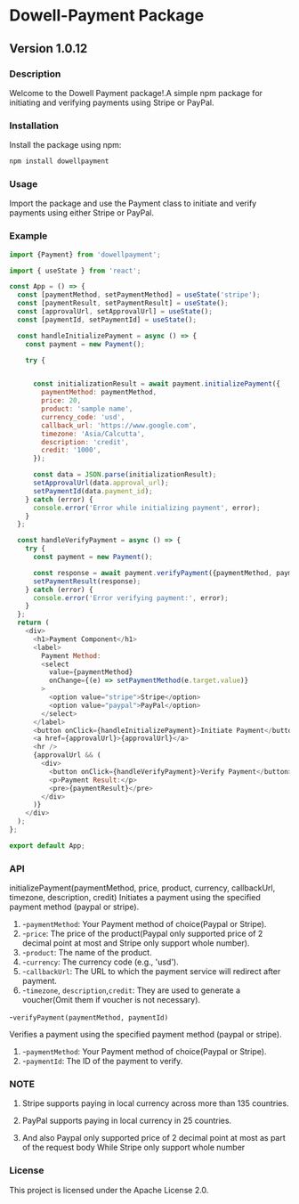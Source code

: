 # Dowell-Payment Package

## Version 1.0.12

### Description

Welcome to the Dowell Payment package!.A simple npm package for initiating and verifying payments using Stripe or PayPal.

### Installation

Install the package using npm:

```bash
npm install dowellpayment
```

### Usage

Import the package and use the Payment class to initiate and verify payments using either Stripe or PayPal.

### Example

```javascript
import {Payment} from 'dowellpayment';

import { useState } from 'react';

const App = () => {
  const [paymentMethod, setPaymentMethod] = useState('stripe');
  const [paymentResult, setPaymentResult] = useState();
  const [approvalUrl, setApprovalUrl] = useState();
  const [paymentId, setPaymentId] = useState();

  const handleInitializePayment = async () => {
    const payment = new Payment();

    try {


      const initializationResult = await payment.initializePayment({
        paymentMethod: paymentMethod,
        price: 20,
        product: 'sample name',
        currency_code: 'usd',
        callback_url: 'https://www.google.com',
        timezone: 'Asia/Calcutta',
        description: 'credit',
        credit: '1000',
      });

      const data = JSON.parse(initializationResult);
      setApprovalUrl(data.approval_url);
      setPaymentId(data.payment_id);
    } catch (error) {
      console.error('Error while initializing payment', error);
    }
  };

  const handleVerifyPayment = async () => {
    try {
      const payment = new Payment();

      const response = await payment.verifyPayment({paymentMethod, paymentId});
      setPaymentResult(response);
    } catch (error) {
      console.error('Error verifying payment:', error);
    }
  };
  return (
    <div>
      <h1>Payment Component</h1>
      <label>
        Payment Method:
        <select
          value={paymentMethod}
          onChange={(e) => setPaymentMethod(e.target.value)}
        >
          <option value="stripe">Stripe</option>
          <option value="paypal">PayPal</option>
        </select>
      </label>
      <button onClick={handleInitializePayment}>Initiate Payment</button>
      <a href={approvalUrl}>{approvalUrl}</a>
      <hr />
      {approvalUrl && (
        <div>
          <button onClick={handleVerifyPayment}>Verify Payment</button>
          <p>Payment Result:</p>
          <pre>{paymentResult}</pre>
        </div>
      )}
    </div>
  );
};

export default App;

```

### API

initializePayment(paymentMethod, price, product, currency, callbackUrl, timezone, description, credit)
Initiates a payment using the specified payment method (paypal or stripe).

1. -`paymentMethod`: Your Payment method of choice(Paypal or Stripe).
2. -`price`: The price of the product(Paypal only supported price of 2 decimal point at most and Stripe only support whole number).
3. -`product`: The name of the product.
4. -`currency`: The currency code (e.g., 'usd').
5. -`callbackUrl`: The URL to which the payment service will redirect after payment.
6. -`timezone`, `description`,`credit`: They are used to generate a voucher(Omit them if voucher is not necessary).

-`verifyPayment(paymentMethod, paymentId)`

Verifies a payment using the specified payment method (paypal or stripe).

1. -`paymentMethod`: Your Payment method of choice(Paypal or Stripe).
2. -`paymentId`: The ID of the payment to verify.

### NOTE

1. Stripe supports paying in local currency across more than 135 countries.

2. PayPal supports paying in local currency in 25 countries.

3. And also Paypal only supported price of 2 decimal point at most as part of the request body While Stripe only support whole number

### License

This project is licensed under the Apache License 2.0.
